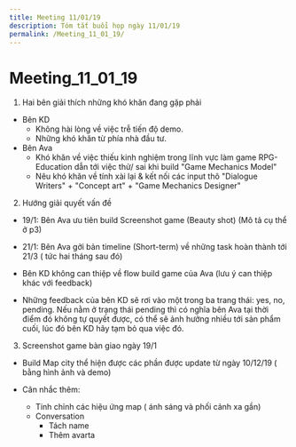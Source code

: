 ```yaml
---
title: Meeting 11/01/19
description: Tóm tắt buổi họp ngày 11/01/19
permalink: /Meeting_11_01_19/
---
```


# Meeting_11_01_19

1. Hai bên giải thích những khó khăn đang gặp phải

- Bên KD
	- Không hài lòng về việc trễ tiến độ demo.
	- Những khó khăn từ phía nhà đầu tư.
- Bên Ava
	- Khó khăn về việc thiếu kinh nghiệm trong lĩnh vực làm game RPG-Education dẫn tới việc thử/ sai khi build "Game Mechanics Model"
	- Nêu khó khăn về tính xài lại & kết nối các input thô "Dialogue Writers" + "Concept art" + "Game Mechanics Designer"
	
2. Hướng giải quyết vấn đề

- 19/1: Bên Ava ưu tiên build Screenshot game (Beauty shot) (Mô tả cụ thể ở p3)
- 21/1: Bên Ava gởi bản timeline (Short-term) về những task hoàn thành tới 21/3 ( tức hai tháng sau đó)

- Bên KD không can thiệp về flow build game của Ava (lưu ý can thiệp khác với feedback)
- Những feedback của bên KD sẽ rơi vào một trong ba trang thái: yes, no, pending. Nếu nằm ở trạng thái pending thì có nghĩa bên Ava tại thời điểm đó không tự quyết được, có thể sẽ ảnh hưởng nhiều tới sản phẩm cuối, lúc đó bên KD hãy tạm bỏ qua việc đó.

3. Screenshot game bàn giao ngày 19/1

- Build Map city thể hiện được các phần được update từ ngày 10/12/19 ( bằng hình ảnh và demo)

- Cân nhắc thêm:
	- Tinh chỉnh các hiệu ứng map ( ánh sáng và phối cảnh xa gần)
	- Conversation
		- Tách name
		- Thêm avarta
